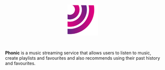 <!-- ![phonic logo](/public/Asset%209.svg?raw=true 'Phonic') -->

<img style="width:100px;height:100px;margin:auto;display:block" alt="phonic logo" src="public/Asset%209%201.svg"/>

<br>
<br>

**Phonic** is a music streaming service that allows users to listen to music, create playlists and favourites and also recommends using their past history and favourites.
